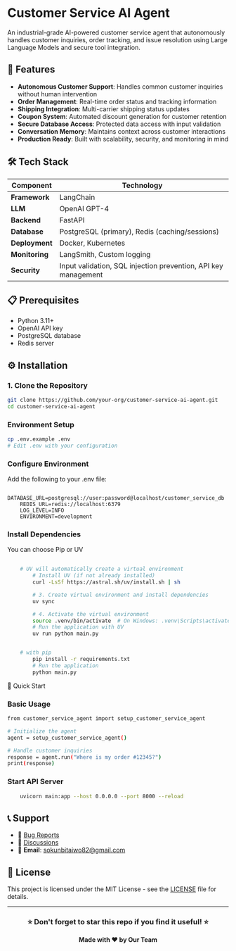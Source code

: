 # Customer Service AI Agent

An industrial-grade AI-powered customer service agent that autonomously handles customer inquiries, order tracking, and issue resolution using Large Language Models and secure tool integration.

## 🚀 Features

- **Autonomous Customer Support**: Handles common customer inquiries without human intervention
- **Order Management**: Real-time order status and tracking information
- **Shipping Integration**: Multi-carrier shipping status updates
- **Coupon System**: Automated discount generation for customer retention
- **Secure Database Access**: Protected data access with input validation
- **Conversation Memory**: Maintains context across customer interactions
- **Production Ready**: Built with scalability, security, and monitoring in mind

## 🛠️ Tech Stack

| Component | Technology |
|-----------|------------|
| **Framework** | LangChain |
| **LLM** | OpenAI GPT-4 |
| **Backend** | FastAPI |
| **Database** | PostgreSQL (primary), Redis (caching/sessions) |
| **Deployment** | Docker, Kubernetes |
| **Monitoring** | LangSmith, Custom logging |
| **Security** | Input validation, SQL injection prevention, API key management |

## 📋 Prerequisites

- Python 3.11+
- OpenAI API key
- PostgreSQL database
- Redis server

## ⚙️ Installation

### 1. Clone the Repository
```bash
git clone https://github.com/your-org/customer-service-ai-agent.git
cd customer-service-ai-agent
```

### Environment Setup
```bash
cp .env.example .env
# Edit .env with your configuration
```
### Configure Environment
Add the following to your .env file:
``` OPENAI_API_KEY=your_openai_api_key_here
    DATABASE_URL=postgresql://user:password@localhost/customer_service_db
    REDIS_URL=redis://localhost:6379
    LOG_LEVEL=INFO
    ENVIRONMENT=development
```

### Install Dependencies
You can choose Pip or UV
```bash
    
    # UV will automatically create a virtual environment
        # Install UV (if not already installed)
        curl -LsSf https://astral.sh/uv/install.sh | sh

        # 3. Create virtual environment and install dependencies
        uv sync

        # 4. Activate the virtual environment
        source .venv/bin/activate  # On Windows: .venv\Scripts\activate
        # Run the application with UV
        uv run python main.py


    # with pip 
        pip install -r requirements.txt
        # Run the application
        python main.py

 ```
 🚀 Quick Start
### Basic Usage
```bash
from customer_service_agent import setup_customer_service_agent

# Initialize the agent
agent = setup_customer_service_agent()

# Handle customer inquiries
response = agent.run("Where is my order #12345?")
print(response)
```

### Start API Server
```bash
    uvicorn main:app --host 0.0.0.0 --port 8000 --reload

```
## 📞 Support

- 🐛 [Bug Reports](https://github.com/andela-Taiwo/customer-service-ai-agent/issues)
- 💬 [Discussions](https://github.com/andea-Taiwo/customer-service-ai-agent/discussions)
- 📧 **Email**: sokunbitaiwo82@gmail.com


## 📄 License

This project is licensed under the MIT License - see the [LICENSE](LICENSE) file for details.

---
<div align="center">

### ⭐ **Don't forget to star this repo if you find it useful!** ⭐

**Made with ❤️ by Our Team**

</div>
